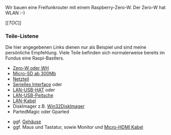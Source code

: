 Wir bauen eine Freifunkrouter mit einem Raspberry-Zero-W. Der Zero-W hat WLAN :-)

[[_TOC_]]

### Teile-Listene

Die hier angegebenen Links dienen nur als Beispiel und sind meine persönliche Empfehlung. Viele Teile befinden sich normalerweise bereits im Fundus eine Raspi-Bastlers.
- [Zero-W oder WH](https://www.reichelt.de/de/de/raspberry-pi-zero-wh-v-1-1-1-ghz-512-mb-ram-wlan-bt-rasp-pi-zero-wh-p222531.html?&trstct=pos_1&nbc=1)
- [Micro-SD ab 300Mb](https://www.reichelt.de/microsdhc-speicherkarte-32gb-sandisk-mit-adapter-sdsdqm032gb35a-p196654.html?&trstct=pos_7&nbc=1)
- [Netzteil](https://www.reichelt.de/raspberry-pi-netzteil-5-v-2-5-a-micro-usb-schwarz-rasp-nt-25-sw-e-p240934.html?search=raspberry+netzteil)
- [Serielles Interface](https://www.reichelt.de/raspberry-pi-usb-zu-ttl-0-9-m-pl2303hx-rpi-usb-ttl-p150567.html?&trstct=pos_7&nbc=1) oder
 - [LAN-USB-HAT]([https://www.amazon.de/Waveshare-USB-HUB-HAT-Connection/dp/B07T35X4P4/ref=sr_1_9?__mk_de_DE=%C3%85M%C3%85%C5%BD%C3%95%C3%91&dchild=1&keywords=Netzwerkkarte+raspberry+zero+hat&qid=1601205083&quartzVehicle=3443-316&replacementKeywords=netzwerkkarte+raspberry+hat&sr=8-9) oder
 - [LAN-USB-Peitsche](https://www.amazon.de/Micro-Fast-Ethernet-Netzwerkkonverter-Port/dp/B071HS1TF6/ref=sr_1_7?__mk_de_DE=%C3%85M%C3%85%C5%BD%C3%95%C3%91&dchild=1&keywords=Netzwerkkarte+micro+usb+zero&qid=1601204957&quartzVehicle=3443-316&replacementKeywords=netzwerkkarte+micro+usb&sr=8-7)
 - [LAN-Kabel](https://www.reichelt.de/cat-6a-slim-patchkabel-u-ftp-1-5-m-gelb-slim-s6a-1-5-ge-p264786.html?&trstct=pos_9&nbc=1)
- DiskImager z.B. [Win32DiskImager](https://sourceforge.net/projects/win32diskimager/)
- PartedMagic oder Gparted
* ggf. [Gehäuse](https://www.reichelt.de/gehaeuse-fuer-raspberry-pi-zero-transparent-rpiz-case-tr-p223609.html?&trstct=pos_4&nbc=1) 
* ggf. Maus und Tastatur, sowie Monitor und [Micro-HDMI Kabel](https://www.reichelt.de/hdmi-a-stecker-hdmi-micro-d-stecker-4k-2-0-m-delock-84783-p167187.html?&trstct=pos_4&nbc=1) 
